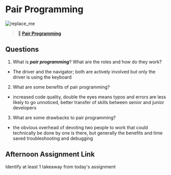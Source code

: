 # Pair Programming

![replace_me](https://codeworks.blob.core.windows.net/public/assets/img/illustrations/placeholder.svg)

> **📖 [Pair Programming](https://codeworksacademy.com/fs-student-guide/resources/wk7/01-Pair-Programming)**

## Questions

1. What is ***pair programming***? What are the roles and how do they work?

- The driver and the navigator; both are actively involved but only the driver is using the keyboard

2. What are some benefits of pair programming?

- increased code quality, double the eyes means typos and errors are less likely to go unnoticed, better transfer of skills between senior and junior developers

3. What are some drawbacks to pair programming?

- the obvious overhead of devoting two people to work that could technically be done by one is there, but generally the benefits and time saved troubleshooting and debugging

## Afternoon Assignment Link

Identify at least 1 takeaway from today's assignment
